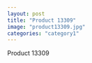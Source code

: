 ```yaml
---
layout: post
title: "Product 13309"
image: "product13309.jpg"
categories: "category1"
---
```

Product 13309
